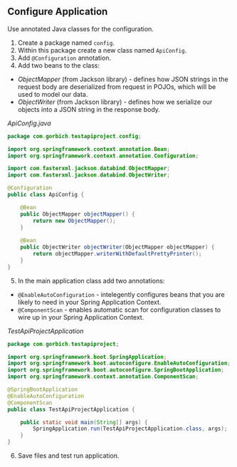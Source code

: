 ## Configure Application
Use annotated Java classes for the configuration.
1. Create a package named `config`.
2. Within this package create a new class named `ApiConfig`. 
3. Add `@Configuration` annotation.
4. Add two beans to the class:
- *ObjectMapper* (from Jackson library) - defines how JSON strings in the request body
are deserialized from request in POJOs, which will be used to model our data. 
- *ObjectWriter* (from Jackson library) - defines how we serialize our objects into a JSON string
in the response body.

*ApiConfig.java*
```java
package com.gorbich.testapiproject.config;

import org.springframework.context.annotation.Bean;
import org.springframework.context.annotation.Configuration;

import com.fasterxml.jackson.databind.ObjectMapper;
import com.fasterxml.jackson.databind.ObjectWriter;

@Configuration
public class ApiConfig {

	@Bean
	public ObjectMapper objectMapper() {
		return new ObjectMapper();
	}
	
	@Bean
	public ObjectWriter objectWriter(ObjectMapper objectMapper) {
		return objectMapper.writerWithDefaultPrettyPrinter();
	}
}
```
5. In the main application class add two annotations:
- `@EnableAutoConfiguration` - intelegently configures beans that you are likely to need in
your Spring Application Context.
- `@ComponentScan` - enables automatic scan for configuration classes to wire up in your
Spring Application Context.

*TestApiProjectApplication*
```java
package com.gorbich.testapiproject;

import org.springframework.boot.SpringApplication;
import org.springframework.boot.autoconfigure.EnableAutoConfiguration;
import org.springframework.boot.autoconfigure.SpringBootApplication;
import org.springframework.context.annotation.ComponentScan;

@SpringBootApplication
@EnableAutoConfiguration
@ComponentScan
public class TestApiProjectApplication {

	public static void main(String[] args) {
		SpringApplication.run(TestApiProjectApplication.class, args);
	}
}
```
6. Save files and test run application. 
